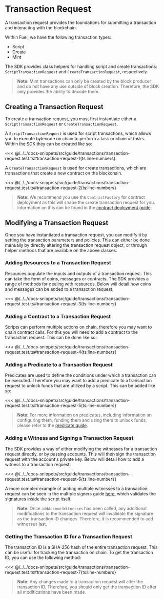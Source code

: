 # Transaction Request

A transaction request provides the foundations for submitting a transaction and interacting with the blockchain.

Within Fuel, we have the following transaction types:

- Script
- Create
- Mint

The SDK provides class helpers for handling script and create transactions: `ScriptTransactionRequest` and `CreateTransactionRequest`, respectively.

> **Note**: Mint transactions can only be created by the block producer and do not have any use outside of block creation. Therefore, the SDK only provides the ability to decode them.

## Creating a Transaction Request

To create a transaction request, you must first instantiate either a `ScriptTransactionRequest` or `CreateTransactionRequest`.

A `ScriptTransactionRequest` is used for script transactions, which allows you to execute bytecode on chain to perform a task or chain of tasks. Within the SDK they can be created like so:

<<< @/../../docs-snippets/src/guide/transactions/transaction-request.test.ts#transaction-request-1{ts:line-numbers}

A `CreateTransactionRequest` is used for create transactions, which are transactions that create a new contract on the blockchain.

<<< @/../../docs-snippets/src/guide/transactions/transaction-request.test.ts#transaction-request-2{ts:line-numbers}

> **Note**: We recommend you use the `ContractFactory` for contract deployment as this will shape the create transaction request for you. Information on this can be found in the [contract deployment guide](../contracts/deploying-contracts.md#2-contract-deployment).

## Modifying a Transaction Request

Once you have instantiated a transaction request, you can modify it by setting the transaction parameters and policies. This can either be done manually by directly altering the transaction request object, or through helper methods that are available on the above classes.

### Adding Resources to a Transaction Request

Resources populate the inputs and outputs of a transaction request. This can take the form of coins, messages or contracts. The SDK provides a range of methods for dealing with resources. Below will detail how coins and messages can be added to a transaction request.

<<< @/../../docs-snippets/src/guide/transactions/transaction-request.test.ts#transaction-request-3{ts:line-numbers}

### Adding a Contract to a Transaction Request

Scripts can perform multiple actions on chain, therefore you may want to chain contract calls. For this you will need to add a contract to the transaction request. This can be done like so:

<<< @/../../docs-snippets/src/guide/transactions/transaction-request.test.ts#transaction-request-4{ts:line-numbers}

### Adding a Predicate to a Transaction Request

Predicates are used to define the conditions under which a transaction can be executed. Therefore you may want to add a predicate to a transaction request to unlock funds that are utilized by a script. This can be added like so:

<<< @/../../docs-snippets/src/guide/transactions/transaction-request.test.ts#transaction-request-5{ts:line-numbers}

> **Note**: For more information on predicates, including information on configuring them, funding them and using them to unlock funds, please refer to the [predicate guide](../predicates/index.md).

### Adding a Witness and Signing a Transaction Request

The SDK provides a way of either modifying the witnesses for a transaction request directly, or by passing accounts. This will then sign the transaction request with the account's private key. Below will detail how to add a witness to a transaction request:

<<< @/../../docs-snippets/src/guide/transactions/transaction-request.test.ts#transaction-request-6{ts:line-numbers}

A more complex example of adding multiple witnesses to a transaction request can be seen in the multiple signers guide [here](../cookbook/transactions-with-multiple-signers.md), which validates the signatures inside the script itself.

> **Note**: Once `addAccountWitnesses` has been called, any additional modifications to the transaction request will invalidate the signature as the transaction ID changes. Therefore, it is recommended to add witnesses last.

### Getting the Transaction ID for a Transaction Request

The transaction ID is a SHA-256 hash of the entire transaction request. This can be useful for tracking the transaction on chain. To get the transaction ID, you can use the following method:

<<< @/../../docs-snippets/src/guide/transactions/transaction-request.test.ts#transaction-request-7{ts:line-numbers}

> **Note**: Any changes made to a transaction request will alter the transaction ID. Therefore, you should only get the transaction ID after all modifications have been made.
